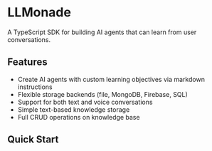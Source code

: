 # LLMonade

A TypeScript SDK for building AI agents that can learn from user conversations.

## Features

- Create AI agents with custom learning objectives via markdown instructions
- Flexible storage backends (file, MongoDB, Firebase, SQL)
- Support for both text and voice conversations
- Simple text-based knowledge storage
- Full CRUD operations on knowledge base

## Quick Start
